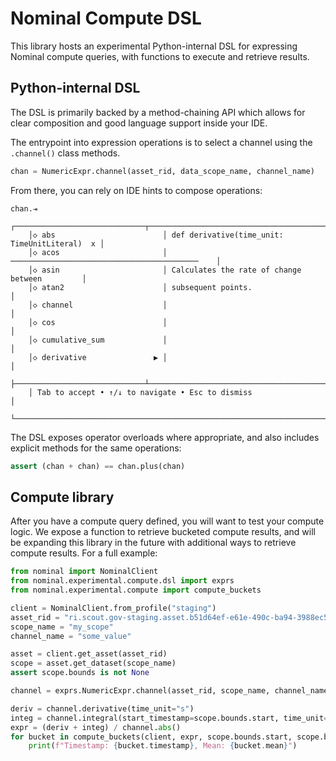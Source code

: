 # Nominal Compute DSL

This library hosts an experimental Python-internal DSL for expressing Nominal compute queries, with functions to execute and retrieve results.

## Python-internal DSL

The DSL is primarily backed by a method-chaining API which allows for clear composition and good language support inside your IDE.

The entrypoint into expression operations is to select a channel using the `.channel()` class methods.

```py
chan = NumericExpr.channel(asset_rid, data_scope_name, channel_name)
```

From there, you can rely on IDE hints to compose operations:

```
chan.⇥
    ┌─────────────────────────────┬───────────────────────────────────────────────┐
    │◇ abs                        │ def derivative(time_unit: TimeUnitLiteral)  x │
    │◇ acos                       │ ──────────────────────────────────────────    │
    │◇ asin                       │ Calculates the rate of change between         │
    │◇ atan2                      │ subsequent points.                            │
    │◇ channel                    │                                               │
    │◇ cos                        │                                               │
    │◇ cumulative_sum             │                                               │
    │◇ derivative               ▶ │                                               │
    ├─────────────────────────────┴───────────────────────────────────────────────┤
    │ Tab to accept • ↑/↓ to navigate • Esc to dismiss                            │
    └─────────────────────────────────────────────────────────────────────────────┘
```

The DSL exposes operator overloads where appropriate, and also includes explicit methods for the same operations:

```py
assert (chan + chan) == chan.plus(chan)
```

## Compute library

After you have a compute query defined, you will want to test your compute logic. We expose a function to retrieve bucketed compute results, and will be expanding this library in the future with additional ways to retrieve compute results. For a full example:

```py
from nominal import NominalClient
from nominal.experimental.compute.dsl import exprs
from nominal.experimental.compute import compute_buckets

client = NominalClient.from_profile("staging")
asset_rid = "ri.scout.gov-staging.asset.b51d64ef-e61e-490c-ba94-3988ec5b121f"
scope_name = "my_scope"
channel_name = "some_value"

asset = client.get_asset(asset_rid)
scope = asset.get_dataset(scope_name)
assert scope.bounds is not None

channel = exprs.NumericExpr.channel(asset_rid, scope_name, channel_name)

deriv = channel.derivative(time_unit="s")
integ = channel.integral(start_timestamp=scope.bounds.start, time_unit="s")
expr = (deriv + integ) / channel.abs()
for bucket in compute_buckets(client, expr, scope.bounds.start, scope.bounds.end):
    print(f"Timestamp: {bucket.timestamp}, Mean: {bucket.mean}")
```
